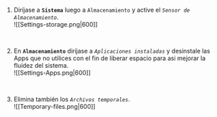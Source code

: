 1. Diríjase a **`Sistema`** luego a `Almacenamiento` y active el *`Sensor de Almacenamiento`*. <br>
![[Settings-storage.png|600]]

<br>

2. En **`Almacenamiento`** diríjase a *`Aplicaciones instaladas`* y desinstale las Apps que no utilices con el fin de liberar espacio para asi mejorar la fluidez del sistema. <br>
![[Settings-Apps.png|600]]

<br>

3. Elimina también los *`Archivos temporales`*. <br>
![[Temporary-files.png|600]]